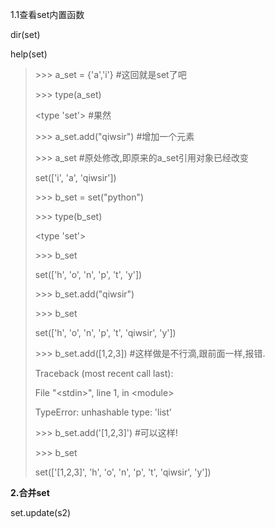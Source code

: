1.1查看set内置函数

dir\(set\)

help\(set\)

> &gt;&gt;&gt; a\_set = {'a','i'} \#这回就是set了吧
>
> &gt;&gt;&gt; type\(a\_set\)
>
> &lt;type 'set'&gt; \#果然
>
> &gt;&gt;&gt; a\_set.add\("qiwsir"\) \#增加一个元素
>
> &gt;&gt;&gt; a\_set \#原处修改,即原来的a\_set引用对象已经改变
>
> set\(\['i', 'a', 'qiwsir'\]\)
>
> &gt;&gt;&gt; b\_set = set\("python"\)
>
> &gt;&gt;&gt; type\(b\_set\)
>
> &lt;type 'set'&gt;
>
> &gt;&gt;&gt; b\_set
>
> set\(\['h', 'o', 'n', 'p', 't', 'y'\]\)
>
> &gt;&gt;&gt; b\_set.add\("qiwsir"\)
>
> &gt;&gt;&gt; b\_set
>
> set\(\['h', 'o', 'n', 'p', 't', 'qiwsir', 'y'\]\)
>
> &gt;&gt;&gt; b\_set.add\(\[1,2,3\]\) \#这样做是不行滴,跟前面一样,报错.
>
> Traceback \(most recent call last\):
>
> File "&lt;stdin&gt;", line 1, in &lt;module&gt;
>
> TypeError: unhashable type: 'list'
>
> &gt;&gt;&gt; b\_set.add\('\[1,2,3\]'\) \#可以这样!
>
> &gt;&gt;&gt; b\_set
>
> set\(\['\[1,2,3\]', 'h', 'o', 'n', 'p', 't', 'qiwsir', 'y'\]\)

**2.合并set**

set.update\(s2\)


